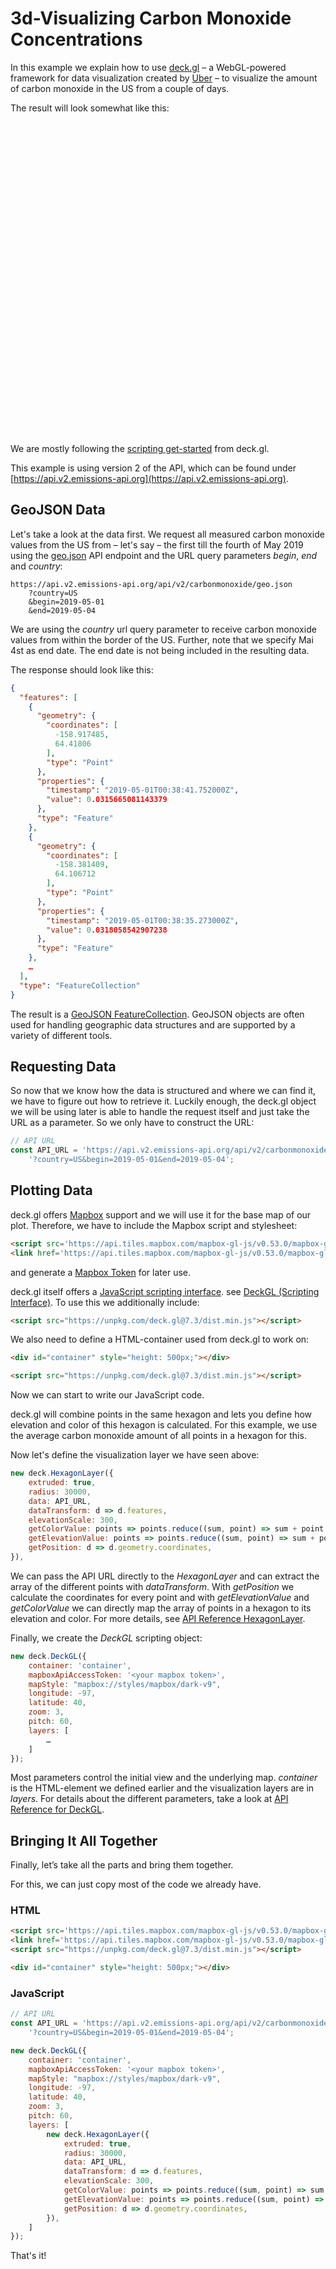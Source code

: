 3d-Visualizing Carbon Monoxide Concentrations
=============================================

In this example we explain how to use [deck.gl](https://deck.gl/#/) –
a WebGL-powered framework for data visualization created by [Uber](https://www.uber.com) –
to visualize the amount of carbon monoxide in the US from a couple of days.

The result will look somewhat like this:

<div id="container" style="height: 500px;"></div>

We are mostly following the [scripting get-started](https://github.com/uber/deck.gl/blob/7.3-release/examples/get-started/scripting/mapbox/index.html) from deck.gl.

This example is using version 2 of the API, which can be found under [https://api.v2.emissions-api.org](https://api.v2.emissions-api.org).

## GeoJSON Data

Let's take a look at the data first.
We request all measured carbon monoxide values from the US from – let's say – the first till the fourth of May 2019 using the [geo.json](https://api.v2.emissions-api.org/ui/#/default/emissionsapi.web.get_data) API endpoint and the URL query parameters *begin*, *end* and *country*:

```
https://api.v2.emissions-api.org/api/v2/carbonmonoxide/geo.json
    ?country=US
    &begin=2019-05-01
    &end=2019-05-04
```

We are using the *country* url query parameter to receive carbon monoxide values from within the border of the US.
Further, note that we specify Mai 4st as end date. The end date is not being included in the resulting data.

The response should look like this:

```json
{
  "features": [
    {
      "geometry": {
        "coordinates": [
          -158.917485,
          64.41806
        ],
        "type": "Point"
      },
      "properties": {
        "timestamp": "2019-05-01T00:38:41.752000Z",
        "value": 0.0315665081143379
      },
      "type": "Feature"
    },
    {
      "geometry": {
        "coordinates": [
          -158.381409,
          64.106712
        ],
        "type": "Point"
      },
      "properties": {
        "timestamp": "2019-05-01T00:38:35.273000Z",
        "value": 0.0318058542907238
      },
      "type": "Feature"
    },
    …
  ],
  "type": "FeatureCollection"
}
```

The result is a [GeoJSON FeatureCollection](https://geojson.org).
GeoJSON objects are often used for handling geographic data structures and are supported by a variety of different tools.

## Requesting Data

So now that we know how the data is structured and where we can find it, we have to figure out how to retrieve it.
Luckily enough, the deck.gl object we will be using later is able to handle the request itself and just take the URL as a parameter.
So we only have to construct the URL:

```javascript
// API URL
const API_URL = 'https://api.v2.emissions-api.org/api/v2/carbonmonoxide/geo.json' +
    '?country=US&begin=2019-05-01&end=2019-05-04';
```

## Plotting Data

deck.gl offers [Mapbox](https://www.mapbox.com/) support and we will use it for the base map of our plot.
Therefore, we have to include the Mapbox script and stylesheet:

```html
<script src='https://api.tiles.mapbox.com/mapbox-gl-js/v0.53.0/mapbox-gl.js'></script>
<link href='https://api.tiles.mapbox.com/mapbox-gl-js/v0.53.0/mapbox-gl.css' rel='stylesheet' />
```

and generate a [Mapbox Token](https://docs.mapbox.com/help/how-mapbox-works/access-tokens/) for later use.

deck.gl itself offers a [JavaScript scripting interface](https://deck.gl/#/documentation/deckgl-api-reference/scripting-interface/deckgl).
see [DeckGL (Scripting Interface)](https://deck.gl/#/documentation/deckgl-api-reference/scripting-interface/deckgl).
To use this we additionally include:

```html
<script src="https://unpkg.com/deck.gl@7.3/dist.min.js"></script>
```

We also need to define a HTML-container used from deck.gl to work on:

```html
<div id="container" style="height: 500px;"></div>

<script src="https://unpkg.com/deck.gl@7.3/dist.min.js"></script>
```

Now we can start to write our JavaScript code.

deck.gl will combine points in the same hexagon and lets you define how elevation and color of this hexagon is calculated.
For this example, we use the average carbon monoxide amount of all points in a hexagon for this.

Now let's define the visualization layer we have seen above:

```javascript
new deck.HexagonLayer({
    extruded: true,
    radius: 30000,
    data: API_URL,
    dataTransform: d => d.features,
    elevationScale: 300,
    getColorValue: points => points.reduce((sum, point) => sum + point.properties.value, 0) / points.length,
    getElevationValue: points => points.reduce((sum, point) => sum + point.properties.value, 0) / points.length,
    getPosition: d => d.geometry.coordinates,
}),
```

We can pass the API URL directly to the *HexagonLayer* and can extract the array of the different points with *dataTransform*.
With *getPosition* we calculate the coordinates for every point and with *getElevationValue* and *getColorValue* we can directly map the array of points in a hexagon to its elevation and color.
For more details, see [API Reference HexagonLayer](https://deck.gl/#/documentation/deckgl-api-reference/layers/hexagon-layer).

Finally, we create the *DeckGL* scripting object:

```javascript
new deck.DeckGL({
    container: 'container',
    mapboxApiAccessToken: '<your mapbox token>',
    mapStyle: "mapbox://styles/mapbox/dark-v9",
    longitude: -97,
    latitude: 40,
    zoom: 3,
    pitch: 60,
    layers: [
        …
    ]
});
```

Most parameters control the initial view and the underlying map.
*container* is the HTML-element we defined earlier and the visualization layers are in *layers*.
For details about the different parameters, take a look at [API Reference for DeckGL](https://deck.gl/#/documentation/deckgl-api-reference/scripting-interface/deckgl).

## Bringing It All Together

Finally, let’s take all the parts and bring them together.

For this, we can just copy most of the code we already have.

### HTML

```html
<script src='https://api.tiles.mapbox.com/mapbox-gl-js/v0.53.0/mapbox-gl.js'></script>
<link href='https://api.tiles.mapbox.com/mapbox-gl-js/v0.53.0/mapbox-gl.css' rel='stylesheet' />
<script src="https://unpkg.com/deck.gl@7.3/dist.min.js"></script>

<div id="container" style="height: 500px;"></div>
```

### JavaScript

```javascript
// API URL
const API_URL = 'https://api.v2.emissions-api.org/api/v2/carbonmonoxide/geo.json' +
    '?country=US&begin=2019-05-01&end=2019-05-04';

new deck.DeckGL({
    container: 'container',
    mapboxApiAccessToken: '<your mapbox token>',
    mapStyle: "mapbox://styles/mapbox/dark-v9",
    longitude: -97,
    latitude: 40,
    zoom: 3,
    pitch: 60,
    layers: [
        new deck.HexagonLayer({
            extruded: true,
            radius: 30000,
            data: API_URL,
            dataTransform: d => d.features,
            elevationScale: 300,
            getColorValue: points => points.reduce((sum, point) => sum + point.properties.value, 0) / points.length,
            getElevationValue: points => points.reduce((sum, point) => sum + point.properties.value, 0) / points.length,
            getPosition: d => d.geometry.coordinates,
        }),
    ]
});
```

That's it!

<script src='https://api.tiles.mapbox.com/mapbox-gl-js/v0.53.0/mapbox-gl.js'></script>
<link href='https://api.tiles.mapbox.com/mapbox-gl-js/v0.53.0/mapbox-gl.css' rel='stylesheet' />
<script src="https://unpkg.com/deck.gl@7.3/dist.min.js"></script>
<script>

// API URL
const API_URL = 'https://api.v2.emissions-api.org/api/v2/carbonmonoxide/geo.json' +
    '?country=US&begin=2019-05-01&end=2019-05-04';

new deck.DeckGL({
    container: 'container',
    mapboxApiAccessToken: 'pk.eyJ1Ijoic2hhYXJkaWUiLCJhIjoiY2szbjlicnE0MHVoYzNjdDV2am10aW1lcSJ9.5bevFIGGAqXzH5hZX3EQWQ',
    mapStyle: "mapbox://styles/mapbox/dark-v9",
    longitude: -97,
    latitude: 40,
    zoom: 3,
    pitch: 60,
    layers: [
        new deck.HexagonLayer({
            extruded: true,
            radius: 30000,
            data: API_URL,
            dataTransform: d => d.features,
            elevationScale: 300,
            getColorValue: points => points.reduce((sum, point) => sum + point.properties.value, 0) / points.length,
            getElevationValue: points => points.reduce((sum, point) => sum + point.properties.value, 0) / points.length,
            getPosition: d => d.geometry.coordinates,
        }),
    ]
});
</script>
